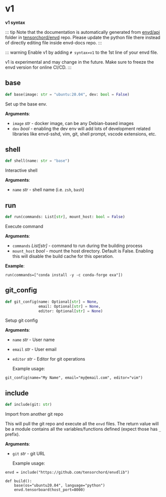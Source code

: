# v1

__v1 syntax__


::: tip
Note that the documentation is automatically generated from [envd/api](https://github.com/tensorchord/envd/tree/main/envd/api) folder
in [tensorchord/envd](https://github.com/tensorchord/envd/tree/main/envd/api) repo.
Please update the python file there instead of directly editing file inside envd-docs repo.
:::

::: warning
Enable v1 by adding `# syntax=v1` to the 1st line of your envd file.

v1 is experimental and may change in the future. Make sure to freeze the envd version for online CI/CD.
:::

## base

```python
def base(image: str = "ubuntu:20.04", dev: bool = False)
```

Set up the base env.

**Arguments**:

- `image` _str_ - docker image, can be any Debian-based images
- `dev` _bool_ - enabling the dev env will add lots of development related libraries like
  envd-sshd, vim, git, shell prompt, vscode extensions, etc.

## shell

```python
def shell(name: str = "base")
```

Interactive shell

**Arguments**:

- `name` _str_ - shell name (i.e. `zsh`, `bash`)

## run

```python
def run(commands: List[str], mount_host: bool = False)
```

Execute command

**Arguments**:

- `commands` _List[str]_ - command to run during the building process
- `mount_host` _bool_ - mount the host directory. Default is False.
  Enabling this will disable the build cache for this operation.
  

**Example**:

```
run(commands=["conda install -y -c conda-forge exa"])
```

## git\_config

```python
def git_config(name: Optional[str] = None,
               email: Optional[str] = None,
               editor: Optional[str] = None)
```

Setup git config

**Arguments**:

- `name` _str_ - User name
- `email` _str_ - User email
- `editor` _str_ - Editor for git operations
  
  Example usage:
```
git_config(name="My Name", email="my@email.com", editor="vim")
```

## include

```python
def include(git: str)
```

Import from another git repo

This will pull the git repo and execute all the `envd` files. The return value will be a module
contains all the variables/functions defined (expect those has `_` prefix).

**Arguments**:

- `git` _str_ - git URL
  
  Example usage:
```
envd = include("https://github.com/tensorchord/envdlib")

def build():
    base(os="ubuntu20.04", language="python")
    envd.tensorboard(host_port=8000)
```

